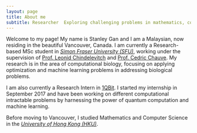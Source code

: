```yaml
---
layout: page
title: About me
subtitle: Researcher  Exploring challenging problems in mathematics, computer science and life
---
```


Welcome to my page! My name is Stanley Gan and I am a Malaysian, now residing in the beautiful Vancouver, Canada. I am currently a Research-based MSc student in [_Simon Fraser University (SFU)_](https://www.sfu.ca/), working under the supervision of [Prof. Leonid Chindelevitch](http://www.sfu.ca/~leonid/#/home) and [Prof. Cedric Chauve](http://www.cecm.sfu.ca/~cchauve/). My research is in the area of computational biology, focusing on applying optimization and machine learning problems in addressing biological problems.  

I am also currently a Research Intern in [1QBit](https://1qbit.com/). I started my internship in September 2017 and have been working on different computational intractable problems by harnessing the power of quantum computation and machine learning.  

Before moving to Vancouver, I studied Mathematics and Computer Science in the [_University of Hong Kong (HKU)_](https://www.hku.hk/). 
